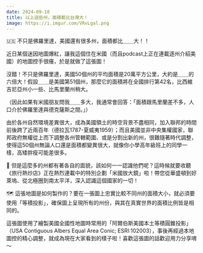 ```yaml
---
date: 2024-09-18
title: 以上這些州，面積都比台灣大！
image: https://i.imgur.com/VRvLgal.png
---
```

🇺🇸 不只是佛羅里達，美國還有很多州，面積都比＿＿大！！

近日某個迷因地圖爆紅，讓我這個住在米國（而且podcast上正在連載逐州介紹美國）的地圖控手很癢，於是就做了這張圖！

沒錯！不只是佛羅里達，美國50個州的平均面積是20萬平方公里，大約是＿＿的六倍大！假設＿＿是美國第51個州，那麼它的面積將在全國排行第42名，比西維吉尼亞州小一些、比馬里蘭州稍大。

（因此如果有米國朋友問我＿＿多大，我通常會回答：「面積跟馬里蘭差不多，人口介於佛羅里達與德克薩斯之間。」）

由於各州自然環境差異很大，成為美國領土的時空背景不盡相同，加入聯邦的時間前後跨了近兩百年（德拉瓦1787-夏威夷1959）；而且美國並非中央集權國家，聯邦政府無權從上而下調整各州管轄範圍、或是分割出新的州，很難隨著時代調整，使得這50個州無論人口還是面積都變異很大，就像你小學高年級班上的同學一樣，高矮胖瘦可能差很多。

🎤 但是這麼多的州都有著各自的面貌，該如何一一認識他們呢？這時候就要收聽《旅行熱炒店》正在熱烈連載中的特別企劃「米國放大鏡」啦！帶您從華盛頓到好萊塢、從北極圈到南太平洋，深入認識這個國家的一切！

🗺️ 這張地圖是如何製作的？要在一張圖上忠實比較不同州的面積大小，就必須要使用「等積投影」，確保圖上呈現所有的州份，與其在真實世界的面積比例皆是相同的。

這張圖使用了繪製美國全國性地圖時常用的「阿爾伯斯美國本土等積圓錐投影」（USA Contiguous Albers Equal Area Conic; ESRI:102003），事後再經過本地圖控的精心調整，就成為現在大家看到的樣子啦！喜歡這張圖的話歡迎用力分享唷～